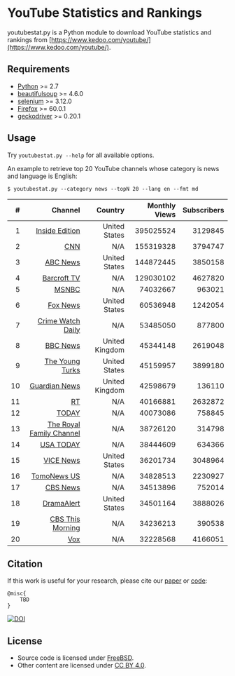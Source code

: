 YouTube Statistics and Rankings
====
youtubestat.py is a Python module to download YouTube statistics and rankings from [https://www.kedoo.com/youtube/](https://www.kedoo.com/youtube/).

Requirements
----
* [Python](https://www.python.org/download/releases/2.7.2/) >= 2.7
* [beautifulsoup](https://www.crummy.com/software/BeautifulSoup/?#Download) >= 4.6.0
* [selenium](https://www.seleniumhq.org/) >= 3.12.0
* [Firefox](https://www.mozilla.org/en-US/firefox/new/) >= 60.0.1
* [geckodriver](https://github.com/mozilla/geckodriver/releases) >= 0.20.1

Usage
----
Try `youtubestat.py --help` for all available options.

An example to retrieve top 20 YouTube channels whose category is news and language is English:
```
$ youtubestat.py --category news --topN 20 --lang en --fmt md
```
| # | Channel | Country | Monthly Views | Subscribers |
|----:|----:|----:|----:|----:|
| 1 | [Inside Edition](https://www.youtube.com/channel/UC9k-yiEpRHMNVOnOi_aQK8w) | United States | 395025524 | 3129845 |
| 2 | [CNN](https://www.youtube.com/channel/UCupvZG-5ko_eiXAupbDfxWw) | N/A | 155319328 | 3794747 |
| 3 | [ABC News](https://www.youtube.com/channel/UCBi2mrWuNuyYy4gbM6fU18Q) | United States | 144872445 | 3850158 |
| 4 | [Barcroft TV](https://www.youtube.com/channel/UCfwx98Wty7LhdlkxL5PZyLA) | N/A | 129030102 | 4627820 |
| 5 | [MSNBC](https://www.youtube.com/channel/UCaXkIU1QidjPwiAYu6GcHjg) | N/A | 74032667 | 963021 |
| 6 | [Fox News](https://www.youtube.com/channel/UCXIJgqnII2ZOINSWNOGFThA) | United States | 60536948 | 1242054 |
| 7 | [Crime Watch Daily](https://www.youtube.com/channel/UC69uYUqvx-vw4luuX7aHNLQ) | N/A | 53485050 | 877800 |
| 8 | [BBC News](https://www.youtube.com/channel/UC16niRr50-MSBwiO3YDb3RA) | United Kingdom | 45344148 | 2619048 |
| 9 | [The Young Turks](https://www.youtube.com/channel/UC1yBKRuGpC1tSM73A0ZjYjQ) | United States | 45159957 | 3899180 |
| 10 | [Guardian News](https://www.youtube.com/channel/UCIRYBXDze5krPDzAEOxFGVA) | United Kingdom | 42598679 | 136110 |
| 11 | [RT](https://www.youtube.com/channel/UCpwvZwUam-URkxB7g4USKpg) | N/A | 40166881 | 2632872 |
| 12 | [TODAY](https://www.youtube.com/channel/UChDKyKQ59fYz3JO2fl0Z6sg) | N/A | 40073086 | 758845 |
| 13 | [The Royal Family Channel](https://www.youtube.com/channel/UCCvgLV2Ixb8KCemj-UtXZ-g) | N/A | 38726120 | 314798 |
| 14 | [USA TODAY](https://www.youtube.com/channel/UCP6HGa63sBC7-KHtkme-p-g) | N/A | 38444609 | 634366 |
| 15 | [VICE News](https://www.youtube.com/channel/UCZaT_X_mc0BI-djXOlfhqWQ) | United States | 36201734 | 3048964 |
| 16 | [TomoNews US](https://www.youtube.com/channel/UCt-WqkTyKK1_70U4bb4k4lQ) | N/A | 34828513 | 2230927 |
| 17 | [CBS News](https://www.youtube.com/channel/UC8p1vwvWtl6T73JiExfWs1g) | N/A | 34513896 | 752014 |
| 18 | [DramaAlert](https://www.youtube.com/channel/UC11PvrGPzo6Y7Zc6-e9cAKg) | United States | 34501164 | 3888026 |
| 19 | [CBS This Morning](https://www.youtube.com/channel/UC-SJ6nODDmufqBzPBwCvYvQ) | N/A | 34236213 | 390538 |
| 20 | [Vox](https://www.youtube.com/channel/UCLXo7UDZvByw2ixzpQCufnA) | N/A | 32228568 | 4166051 |

Citation
----
If this work is useful for your research, please cite our [paper](https://library.nextrans.org/) or [code](https://github.com/Eroica-cpp/YouTube-Statistics):
```
@misc{
    TBD
}
```
[![DOI](https://zenodo.org/badge/136710691.svg)](https://zenodo.org/badge/latestdoi/136710691)

License
----
* Source code is licensed under [FreeBSD](https://opensource.org/licenses/BSD-2-Clause).
* Other content are licensed under [CC BY 4.0](https://creativecommons.org/licenses/by/4.0/).
